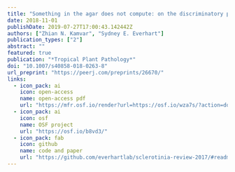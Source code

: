 ```yaml
---
title: "Something in the agar does not compute: on the discriminatory power of mycelial compatibility in *Sclerotinia sclerotiorum*"
date: 2018-11-01
publishDate: 2019-07-27T17:00:43.142442Z
authors: ["Zhian N. Kamvar", "Sydney E. Everhart"]
publication_types: ["2"]
abstract: ""
featured: true 
publication: "*Tropical Plant Pathology*"
doi: "10.1007/s40858-018-0263-8"
url_preprint: "https://peerj.com/preprints/26670/"
links:
  - icon_pack: ai
    icon: open-access
    name: open-access pdf
    url: "https://mfr.osf.io/render?url=https://osf.io/wza7s/?action=download%26mode=render"
  - icon_pack: ai
    icon: osf
    name: OSF project
    url: "https://osf.io/b8vd3/"
  - icon_pack: fab
    icon: github
    name: code and paper
    url: "https://github.com/everhartlab/sclerotinia-review-2017/#readme"
---
```



